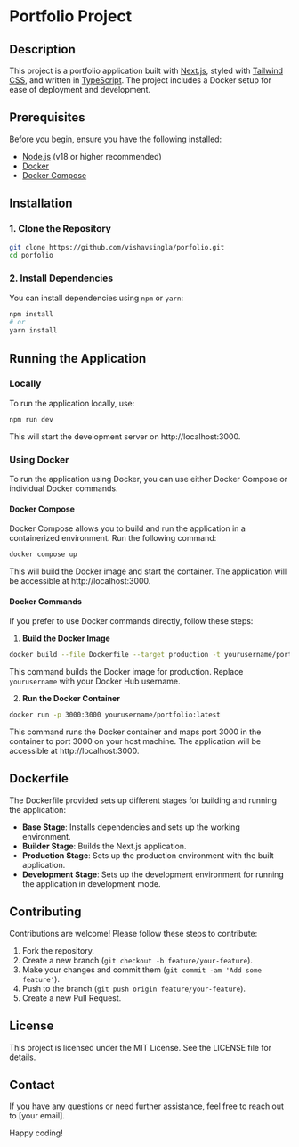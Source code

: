 # Portfolio Project

## Description

This project is a portfolio application built with [Next.js](https://nextjs.org/), styled with [Tailwind CSS](https://tailwindcss.com/), and written in [TypeScript](https://www.typescriptlang.org/). The project includes a Docker setup for ease of deployment and development.

## Prerequisites

Before you begin, ensure you have the following installed:
- [Node.js](https://nodejs.org/) (v18 or higher recommended)
- [Docker](https://www.docker.com/)
- [Docker Compose](https://docs.docker.com/compose/)

## Installation

### 1. Clone the Repository

```bash
git clone https://github.com/vishavsingla/porfolio.git
cd porfolio
```

### 2. Install Dependencies

You can install dependencies using `npm` or `yarn`:

```bash
npm install
# or
yarn install
```

## Running the Application

### Locally

To run the application locally, use:

```bash
npm run dev
```

This will start the development server on http://localhost:3000.

### Using Docker

To run the application using Docker, you can use either Docker Compose or individual Docker commands.

#### Docker Compose

Docker Compose allows you to build and run the application in a containerized environment. Run the following command:

```bash
docker compose up 
```

This will build the Docker image and start the container. The application will be accessible at http://localhost:3000.

#### Docker Commands

If you prefer to use Docker commands directly, follow these steps:

1. **Build the Docker Image**

```bash
docker build --file Dockerfile --target production -t yourusername/portfolio:latest .
```

This command builds the Docker image for production. Replace `yourusername` with your Docker Hub username.

2. **Run the Docker Container**

```bash
docker run -p 3000:3000 yourusername/portfolio:latest
```

This command runs the Docker container and maps port 3000 in the container to port 3000 on your host machine. The application will be accessible at http://localhost:3000.

## Dockerfile

The Dockerfile provided sets up different stages for building and running the application:

* **Base Stage**: Installs dependencies and sets up the working environment.
* **Builder Stage**: Builds the Next.js application.
* **Production Stage**: Sets up the production environment with the built application.
* **Development Stage**: Sets up the development environment for running the application in development mode.

## Contributing

Contributions are welcome! Please follow these steps to contribute:

1. Fork the repository.
2. Create a new branch (`git checkout -b feature/your-feature`).
3. Make your changes and commit them (`git commit -am 'Add some feature'`).
4. Push to the branch (`git push origin feature/your-feature`).
5. Create a new Pull Request.

## License

This project is licensed under the MIT License. See the LICENSE file for details.

## Contact

If you have any questions or need further assistance, feel free to reach out to [your email].

Happy coding!